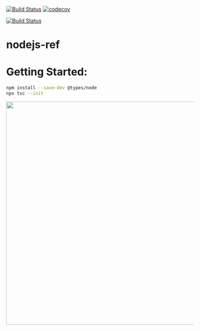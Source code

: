


[![Build Status](https://travis-ci.org/mchirico/nodejs-ref.svg?branch=master)](https://travis-ci.org/mchirico/nodejs-ref)
[![codecov](https://codecov.io/gh/mchirico/nodejs-ref/branch/master/graph/badge.svg)](https://codecov.io/gh/mchirico/nodejs-ref)

[![Build Status](https://mchirico.visualstudio.com/nodejs-ref/_apis/build/status/mchirico.nodejs-ref?branchName=master)](https://mchirico.visualstudio.com/nodejs-ref/_build/latest?definitionId=9&branchName=master)


# nodejs-ref


# Getting Started:

```bash
npm install --save-dev @types/node
npx tsc --init

```

<img src='https://user-images.githubusercontent.com/755710/64076328-73678880-cc91-11e9-82ba-b4fcc2050f69.png' width=600px>